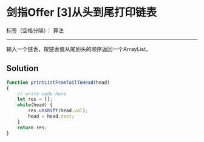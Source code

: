 ﻿# 剑指Offer [3]从头到尾打印链表

标签（空格分隔）： 算法

---

输入一个链表，按链表值从尾到头的顺序返回一个ArrayList。

## Solution
```javascript
function printListFromTailToHead(head)
{
    // write code here
    let res = [];
    while(head) {
        res.unshift(head.val);
        head = head.next;
    }
    return res;
}
```



